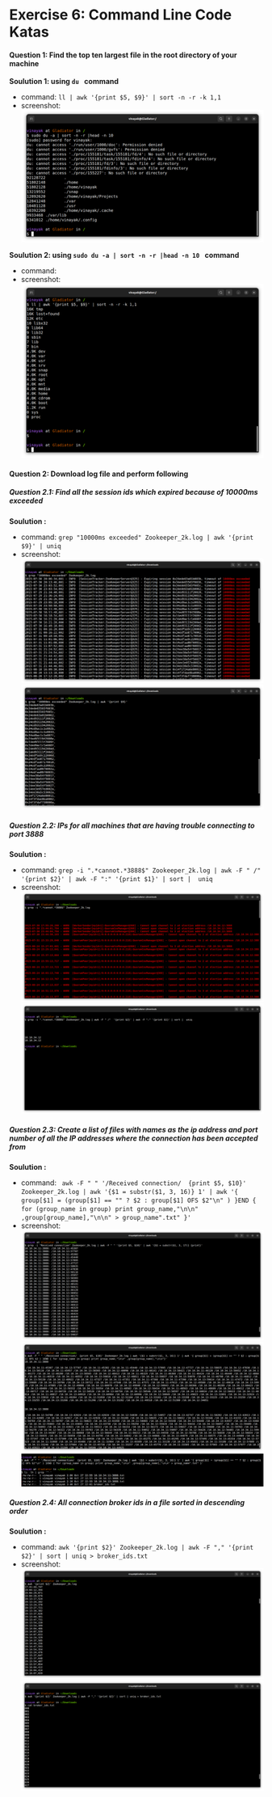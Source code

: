 # Exercise 6: Command Line Code Katas

#### Question 1: Find the top ten largest file in the root directory of your machine

**Soulution 1: using ``` du  ``` command**
- command: ``` ll | awk '{print $5, $9}' | sort -n -r -k 1,1 ```
- screenshot:
![screenshot_1](https://github.com/vinayak-gaikwad/Sahaj_Gurukul_Exercises/blob/main/exercise_6/screenshots/largest_using_sort.png)

**Soulution 2: using ``` sudo du -a | sort -n -r |head -n 10  ``` command**
- command: 
- screenshot:
![screenshot_2](https://github.com/vinayak-gaikwad/Sahaj_Gurukul_Exercises/blob/main/exercise_6/screenshots/largest_using_ll.png)

#### Question 2: Download log file and perform following

##### Question 2.1: Find all the session ids which expired because of 10000ms exceeded

**Soulution :**
- command: ``` grep "10000ms exceeded" Zookeeper_2k.log | awk '{print $9}' | uniq ```
- screenshot:
![screenshot_1](https://github.com/vinayak-gaikwad/Sahaj_Gurukul_Exercises/blob/main/exercise_6/screenshots/que_1_1.png)
![screenshot_1](https://github.com/vinayak-gaikwad/Sahaj_Gurukul_Exercises/blob/main/exercise_6/screenshots/que_1_2.png)


##### Question 2.2: IPs for all machines that are having trouble connecting to port 3888

**Soulution :**
- command: ``` grep -i ".*cannot.*3888$" Zookeeper_2k.log | awk -F " /"  '{print $2}' | awk -F ":" '{print $1}' | sort |  uniq ```
- screenshot:
![screenshot_1](https://github.com/vinayak-gaikwad/Sahaj_Gurukul_Exercises/blob/main/exercise_6/screenshots/que_2_1.png)
![screenshot_1](https://github.com/vinayak-gaikwad/Sahaj_Gurukul_Exercises/blob/main/exercise_6/screenshots/que_2_2.png)


##### Question 2.3: Create a list of files with names as the ip address and port number of all the IP addresses where the connection has been accepted from

**Soulution :**
- command: ``` awk -F " " '/Received connection/  {print $5, $10}' Zookeeper_2k.log | awk '{$1 = substr($1, 3, 16)} 1' | awk '{ group[$1] = (group[$1] == "" ? $2 : group[$1] OFS $2"\n" ) }END { for (group_name in group) print group_name,"\n\n" ,group[group_name],"\n\n" > group_name".txt" }'```
- screenshot:
![screenshot_1](https://github.com/vinayak-gaikwad/Sahaj_Gurukul_Exercises/blob/main/exercise_6/screenshots/que_3_1.png)
![screenshot_1](https://github.com/vinayak-gaikwad/Sahaj_Gurukul_Exercises/blob/main/exercise_6/screenshots/ques_3_2.png)
![screenshot_1](https://github.com/vinayak-gaikwad/Sahaj_Gurukul_Exercises/blob/main/exercise_6/screenshots/que_3_3.png)


##### Question 2.4: All connection broker ids in a file sorted in descending order

**Soulution :**
- command: ``` awk '{print $2}' Zookeeper_2k.log | awk -F "," '{print $2}' | sort | uniq > broker_ids.txt ```
- screenshot:
![screenshot_1](https://github.com/vinayak-gaikwad/Sahaj_Gurukul_Exercises/blob/main/exercise_6/screenshots/que_4_1.png)
![screenshot_1](https://github.com/vinayak-gaikwad/Sahaj_Gurukul_Exercises/blob/main/exercise_6/screenshots/ques_4_2.png)
